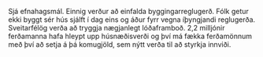 Sjá efnahagsmál. Einnig verður að einfalda byggingarreglugerð. Fólk getur ekki byggt sér hús sjálft í dag eins og áður fyrr vegna íþyngjandi reglugerða. Sveitarfélög verða að tryggja nægjanlegt lóðaframboð. 2,2 milljónir ferðamanna hafa hleypt upp húsnæðisverði og því má fækka ferðamönnum með því að setja á þá komugjöld, sem nýtt verða til að styrkja innviði.
